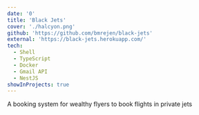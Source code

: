 ```yaml
---
date: '0'
title: 'Black Jets'
cover: './halcyon.png'
github: 'https://github.com/bmrejen/black-jets'
external: 'https://black-jets.herokuapp.com/'
tech:
  - Shell
  - TypeScript
  - Docker
  - Gmail API
  - NestJS
showInProjects: true
---
```


A booking system for wealthy flyers to book flights in private jets 
